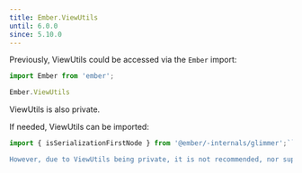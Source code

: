 ```yaml
---
title: Ember.ViewUtils
until: 6.0.0
since: 5.10.0
---
```



Previously, ViewUtils could be accessed via the `Ember` import:
```js
import Ember from 'ember';

Ember.ViewUtils

```
ViewUtils is also private.

 If needed, ViewUtils can be imported:
```js
import { isSerializationFirstNode } from '@ember/-internals/glimmer';```

However, due to ViewUtils being private, it is not recommended, nor supported.
